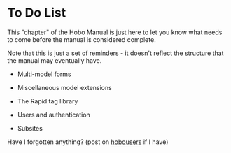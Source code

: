 # To Do List

This "chapter" of the Hobo Manual is just here to let you know what needs to come before the manual is considered complete.

Note that this is just a set of reminders - it doesn't reflect the structure that the manual may eventually have.

 - Multi-model forms

 - Miscellaneous model extensions
     
 - The Rapid tag library
 
 - Users and authentication
 
 - Subsites
 
Have I forgotten anything? (post on [hobousers](http://groups.google.com/group/hobousers/) if I have)
